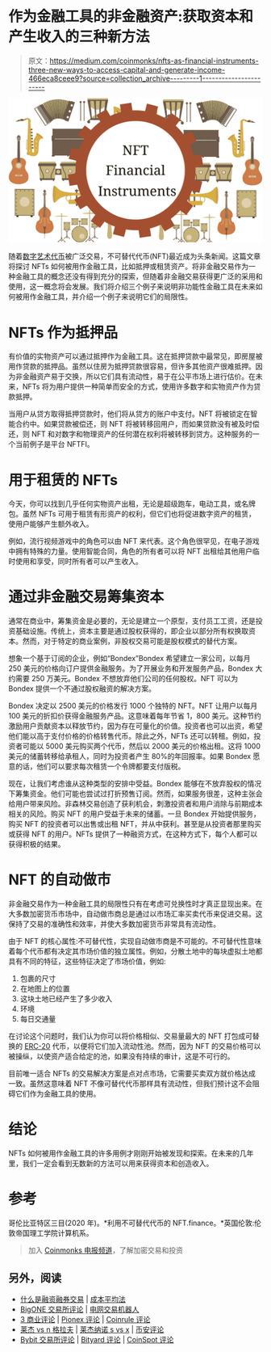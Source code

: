 # 作为金融工具的非金融资产:获取资本和产生收入的三种新方法

> 原文：<https://medium.com/coinmonks/nfts-as-financial-instruments-three-new-ways-to-access-capital-and-generate-income-466eca8ceee9?source=collection_archive---------1----------------------->

![](img/e66e3e2ee71e053a559708eaf72d8254.png)

随着[数字艺术代币](https://blockchainfiles.org/why-do-digital-art-nfts-have-value/)被广泛交易，不可替代代币(NFT)最近成为头条新闻。这篇文章将探讨 NFTs 如何被用作金融工具，比如抵押或租赁资产。将非金融交易作为一种金融工具的概念还没有得到充分的探索，但随着非金融交易获得更广泛的采用和使用，这一概念将会发展。我们将介绍三个例子来说明非功能性金融工具在未来如何被用作金融工具，并介绍一个例子来说明它们的局限性。

# NFTs 作为抵押品

有价值的实物资产可以通过抵押作为金融工具。这在抵押贷款中最常见，即房屋被用作贷款的抵押品。虽然以住房为抵押贷款很容易，但许多其他资产很难抵押。因为非金融资产易于交换，所以它们具有流动性，易于在公平市场上进行估价。在未来，NFTs 将为用户提供一种简单而安全的方式，使用许多数字和实物资产作为贷款抵押。

当用户从贷方取得抵押贷款时，他们将从贷方的账户中支付。NFT 将被锁定在智能合约中。如果贷款被偿还，则 NFT 将被转移回用户，而如果贷款没有被及时偿还，则 NFT 和对数字和物理资产的任何潜在权利将被转移到贷方。这种服务的一个当前例子是平台 NFTFI。

# 用于租赁的 NFTs

今天，你可以找到几乎任何实物资产出租，无论是超级跑车，电动工具，或名牌包。虽然 NFTs 可用于租赁有形资产的权利，但它们也将促进数字资产的租赁，使用户能够产生额外收入。

例如，流行视频游戏中的角色可以由 NFT 来代表。这个角色很罕见，在电子游戏中拥有特殊的力量。使用智能合同，角色的所有者可以将 NFT 出租给其他用户临时使用和享受，同时所有者可以产生收入。

# 通过非金融交易筹集资本

通常在商业中，筹集资金是必要的，无论是建立一个原型，支付员工工资，还是投资基础设施。传统上，资本主要是通过股权获得的，即企业以部分所有权换取资本。然而，对于特定的商业案例，非股权交易可能是股权模式的替代方案。

想象一个基于订阅的企业，例如“Bondex”Bondex 希望建立一家公司，以每月 250 美元的价格向订户提供金融服务。为了开展业务和开发服务产品，Bondex 大约需要 250 万美元。Bondex 不想放弃他们公司的任何股权。NFT 可以为 Bondex 提供一个不通过股权融资的解决方案。

Bondex 决定以 2500 美元的价格发行 1000 个独特的 NFT。NFT 让用户以每月 100 美元的折扣价获得金融服务产品。这意味着每年节省 1，800 美元。这种节约激励用户贡献资本以释放节约，因为存在可量化的价值。投资者也可以出资，希望他们能以高于支付价格的价格转售代币。除此之外，NFTs 还可以转租。例如，投资者可能以 5000 美元购买两个代币，然后以 2000 美元的价格出租。这将 1000 美元的储蓄转移给承租人，同时为投资者产生 80%的年回报率。如果 Bondex 愿意的话，他们可以要求每次租赁一个令牌都要支付版税。

现在，让我们考虑谁从这种类型的安排中受益。Bondex 能够在不放弃股权的情况下筹集资金。他们可能也尝试过打折预售订阅。然而，如果服务很差，这种主张会给用户带来风险。非森林交易创造了获利机会，刺激投资者和用户消除与前期成本相关的风险。购买 NFT 的用户受益于未来的储蓄。一旦 Bondex 开始提供服务，购买 NFT 的投资者可以出售或出租 NFT，并从中获利。甚至是从投资者那里购买或获得 NFT 的用户。NFTs 提供了一种融资方式，在这种方式下，每个人都可以获得积极的结果。

# NFT 的自动做市

非金融交易作为一种金融工具的局限性只有在考虑可兑换性时才真正显现出来。在大多数加密货币市场中，自动做市商总是通过以市场汇率买卖代币来促进交易。这保持了交易的准确性和效率，并使大多数加密货币非常具有流动性。

由于 NFT 的核心属性:不可替代性，实现自动做市商是不可能的。不可替代性意味着每个代币都有决定其市场价值的独立属性。例如，分散土地中的每块虚拟土地都具有不同的特征，这些特征决定了市场价值，例如:

1.  包裹的尺寸
2.  在地图上的位置
3.  这块土地已经产生了多少收入
4.  环境
5.  每日交通量

在讨论这个问题时，我们认为你可以将价格相似、交易量最大的 NFT 打包成可替换的 [ERC-20](https://blockchainfiles.org/erc-20-tokens-a-standard-for-cryptocurrencies-on-the-ethereum-blockchain/) 代币，以便将它们加入流动性池。然而，因为 NFT 的交易价格可以被操纵，以使资产适合给定的池，如果没有持续的审计，这是不可行的。

目前唯一适合 NFTs 的交易解决方案是点对点市场，它需要买卖双方就价格达成一致。虽然这意味着 NFT 不像可替代代币那样具有流动性，但我们预计这不会阻碍它们作为金融工具的使用。

# 结论

NFTs 如何被用作金融工具的许多用例才刚刚开始被发现和探索。在未来的几年里，我们一定会看到无数新的方法可以用来获得资本和创造收入。

# 参考

哥伦比亚特区三目(2020 年)。*利用不可替代代币的 NFT.finance。*英国伦敦:伦敦帝国理工学院计算机系。

> 加入 [Coinmonks 电报频道](https://t.me/coincodecap)，了解加密交易和投资

## 另外，阅读

*   [什么是融资融券交易](https://blog.coincodecap.com/margin-trading) | [成本平均法](https://blog.coincodecap.com/dca)
*   [BigONE 交易所评论](/coinmonks/bigone-exchange-review-64705d85a1d4) | [电网交易机器人](https://blog.coincodecap.com/grid-trading)
*   [3 商业评论](/coinmonks/3commas-review-an-excellent-crypto-trading-bot-2020-1313a58bec92) | [Pionex 评论](/coinmonks/pionex-review-exchange-with-crypto-trading-bot-1e459d0191ea) | [Coinrule 评论](/coinmonks/coinrule-review-2021-a-beginner-friendly-crypto-trading-bot-daf0504848ba)
*   [莱杰 vs n 格拉夫](/coinmonks/ledger-vs-ngrave-zero-7e40f0c1d694) | [莱杰纳诺 s vs x](/coinmonks/ledger-nano-s-vs-x-battery-hardware-price-storage-59a6663fe3b0) | [币安评论](/coinmonks/binance-review-ee10d3bf3b6e)
*   [Bybit 交易所评论](/coinmonks/bybit-exchange-review-dbd570019b71) | [Bityard 评论](/coinmonks/bityard-review-7d104239be35) | [CoinSpot 评论](https://blog.coincodecap.com/coinspot-review)